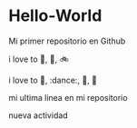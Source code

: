 # Hello-World

Mi primer repositorio en Github

i love to :running:, :icecream:, :bike:

i love to :dog:, :dance:, :pie:, :cake:

mi ultima linea en mi repositorio

nueva actividad
